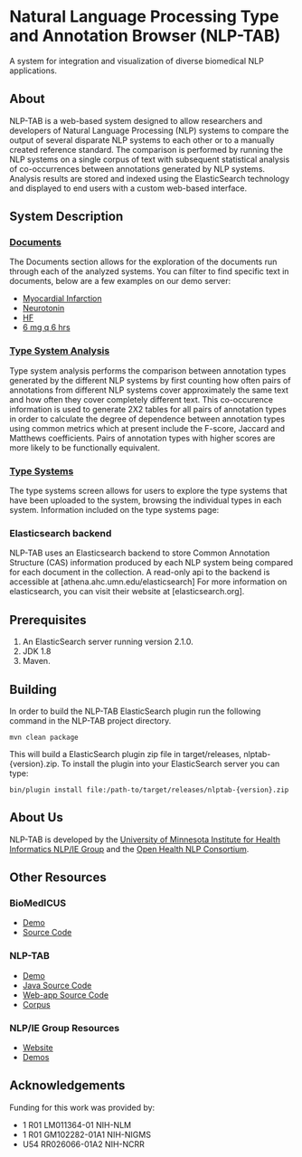 # Natural Language Processing Type and Annotation Browser (NLP-TAB)
A system for integration and visualization of diverse biomedical NLP applications.


## About
NLP-TAB is a web-based system designed to allow researchers and developers of Natural Language Processing (NLP) systems
to compare the output of several disparate NLP systems to each other or to a manually created reference standard.
The comparison is performed by running the NLP systems on a single corpus of text with subsequent statistical analysis
of co-occurrences between annotations generated by NLP systems. Analysis results are stored and indexed using the
ElasticSearch technology and displayed to end users with a custom web-based interface.

## System Description
### [Documents](http://athena.ahc.umn.edu/nlptab/#/document-search)
The Documents section allows for the exploration of the documents run through each of the analyzed systems. You can filter to find specific text in documents, below are a few examples on our demo server:
- [Myocardial Infarction](http://athena.ahc.umn.edu/nlptab/#/document-search?q=myocardial%20infarction)
- [Neurotonin](http://athena.ahc.umn.edu/nlptab/#/document-search?q=neurontin)
- [HF](http://athena.ahc.umn.edu/nlptab/#/document-search?q=HF)
- [6 mg q 6 hrs](http://athena.ahc.umn.edu/nlptab/#/document-search?q=8%20mg%20q%206%20hrs)

### [Type System Analysis](http://athena.ahc.umn.edu/nlptab/#/analysis)
Type system analysis performs the comparison between annotation types generated by the different NLP systems by first counting how often pairs of annotations from different NLP systems cover approximately the same text and how often they cover completely different text. This co-occurence information is used to generate 2X2 tables for all pairs of annotation types in order to calculate the degree of dependence between annotation types using common metrics which at present include the F-score, Jaccard and Matthews coefficients. Pairs of annotation types with higher scores are more likely to be functionally equivalent.

### [Type Systems](http://athena.ahc.umn.edu/nlptab/#/type-systems)
The type systems screen allows for users to explore the type systems that have been uploaded to the system, browsing the individual types in each system. Information included on the type systems page:

### Elasticsearch backend
NLP-TAB uses an Elasticsearch backend to store Common Annotation Structure (CAS) information produced by each NLP system being compared for each document in the collection. A read-only api to the backend is accessible at [athena.ahc.umn.edu/elasticsearch] For more information on elasticsearch, you can visit their website at [elasticsearch.org].

## Prerequisites
1. An ElasticSearch server running version 2.1.0.
2. JDK 1.8
3. Maven.

## Building
In order to build the NLP-TAB ElasticSearch plugin run the following command in the NLP-TAB project directory.

    mvn clean package

This will build a ElasticSearch plugin zip file in target/releases, nlptab-{version}.zip. To install the plugin into
your ElasticSearch server you can type:

    bin/plugin install file:/path-to/target/releases/nlptab-{version}.zip

## About Us
NLP-TAB is developed by the
[University of Minnesota Institute for Health Informatics NLP/IE Group](http://www.bmhi.umn.edu/ihi/research/nlpie/) and
the [Open Health NLP Consortium](http://ohnlp.org/index.php/Main_Page).


## Other Resources
### BioMedICUS
*   [Demo](http://athena.ahc.umn.edu/biomedicus/)
*   [Source Code](https://github.com/nlpie/biomedicus)

### NLP-TAB
*   [Demo](http://athena.ahc.umn.edu/nlptab)
*   [Java Source Code](https://github.com/nlpie/nlptab)
*   [Web-app Source Code](https://github.com/nlpie/nlptab-webapp)
*   [Corpus](https://github.com/nlpie/nlptab-corpus)

### NLP/IE Group Resources
*   [Website](http://www.bmhi.umn.edu/ihi/research/nlpie/resources/index.htm)
*   [Demos](http://athena.ahc.umn.edu/)


## Acknowledgements
Funding for this work was provided by:
*	1 R01 LM011364-01 NIH-NLM
*	1 R01 GM102282-01A1 NIH-NIGMS
*	U54 RR026066-01A2 NIH-NCRR
